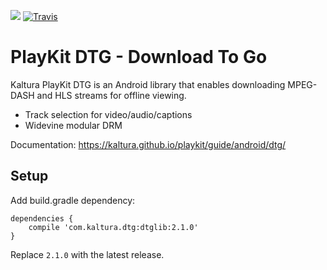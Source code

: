 [![](https://jitpack.io/v/com.kaltura/playkit-dtg-android.svg)](https://jitpack.io/#com.kaltura/playkit-dtg-android) [![Travis](https://img.shields.io/travis/kaltura/playkit-dtg-android.svg)](https://travis-ci.org/kaltura/playkit-dtg-android)

# PlayKit DTG - Download To Go

Kaltura PlayKit DTG is an Android library that enables downloading MPEG-DASH and HLS streams for offline viewing.

* Track selection for video/audio/captions
* Widevine modular DRM

Documentation: https://kaltura.github.io/playkit/guide/android/dtg/

## Setup

Add build.gradle dependency:

	dependencies {
		compile 'com.kaltura.dtg:dtglib:2.1.0'
	}


Replace `2.1.0` with the latest release.
